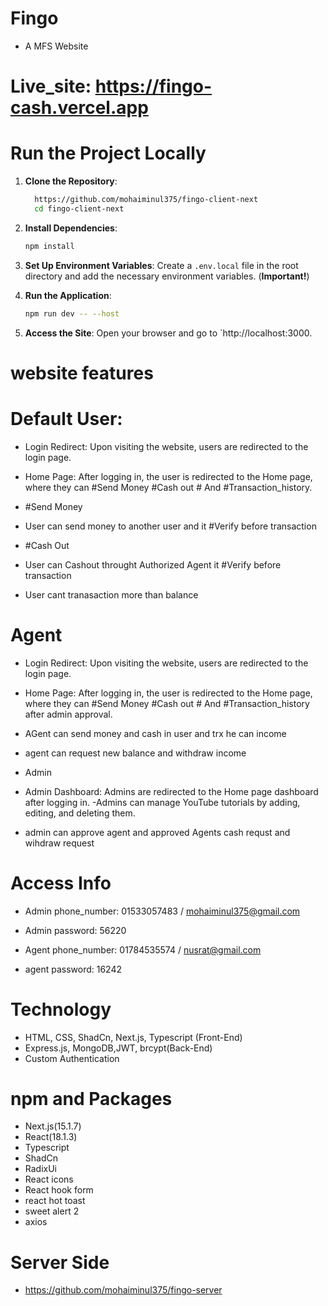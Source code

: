 # Fingo

- A MFS Website

# Live_site: https://fingo-cash.vercel.app

# Run the Project Locally

1. **Clone the Repository**:

   ```sh
     https://github.com/mohaiminul375/fingo-client-next
     cd fingo-client-next
   ```

2. **Install Dependencies**:

   ```sh
   npm install
   ```

3. **Set Up Environment Variables**: Create a `.env.local` file in the root directory and add the necessary environment variables. (**Important!**)

4. **Run the Application**:

   ```sh
   npm run dev -- --host
   ```

5. **Access the Site**: Open your browser and go to `http://localhost:3000.

# website features

# Default User:

- Login Redirect: Upon visiting the website, users are redirected to the login page.
- Home Page: After logging in, the user is redirected to the Home page, where they can #Send Money #Cash out # And #Transaction_history.

- #Send Money
- User can send money to another user and it #Verify before transaction
- #Cash Out
- User can Cashout throught Authorized Agent it #Verify before transaction
- User cant tranasaction more than balance

# Agent

- Login Redirect: Upon visiting the website, users are redirected to the login page.
- Home Page: After logging in, the user is redirected to the Home page, where they can #Send Money #Cash out # And #Transaction_history after admin approval.
- AGent can send money and cash in user and trx he can income
- agent can request new balance and withdraw income

- Admin
- Admin Dashboard: Admins are redirected to the Home page dashboard after logging in.
  -Admins can manage YouTube tutorials by adding, editing, and deleting them.
- admin can approve agent and approved Agents cash requst and wihdraw request

# Access Info

- Admin phone_number: 01533057483 / mohaiminul375@gmail.com
- Admin password: 56220

- Agent phone_number: 01784535574 / nusrat@gmail.com
- agent password: 16242

# Technology

- HTML, CSS, ShadCn, Next.js, Typescript (Front-End)
- Express.js, MongoDB,JWT, brcypt(Back-End)
- Custom Authentication

# npm and Packages

- Next.js(15.1.7)
- React(18.1.3)
- Typescript
- ShadCn
- RadixUi
- React icons
- React hook form
- react hot toast
- sweet alert 2
- axios

# Server Side

- https://github.com/mohaiminul375/fingo-server